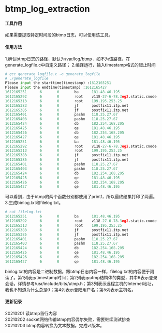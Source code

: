 # btmp_log_extraction
#### 工具作用
如果需要提取特定时间段的btmp日志，可以使用该工具。
#### 使用方法
1.确认btmp日志的路径，默认为/var/log/btmp，如不为该路径，在generate_logfile.c中自定义路径；
2.编译运行，输入timestamp格式的起止时间
```python
# gcc generate_logfile.c -o generate_logfile
# ./generate_logfile 
Please input the starttime(timestamp) :1612165251
Please input the endtime(timestamp) :1612165427
1612165251      6       0       ba      181.48.46.195
1612165292      6       0       root    v118-27-6-78.3eg2.static.cnode.io
1612165313      6       0       root    199.195.253.25
1612165383      6       0       jf      postfix11.itp.net
1612165385      6       0       jf      postfix11.itp.net
1612165401      6       0       pashm   118.25.27.67
1612165403      6       0       pashm   118.25.27.67
1612165424      6       0       db      182.254.168.205
1612165425      6       0       qe      181.48.46.195
1612165426      6       0       db      182.254.168.205
1612165427      6       0       qe      181.48.46.195
1612165251      6       0       ba      181.48.46.195
1612165292      6       0       root    v118-27-6-78.3eg2.static.cnode.io
1612165313      6       0       root    199.195.253.25
1612165383      6       0       jf      postfix11.itp.net
1612165385      6       0       jf      postfix11.itp.net
1612165401      6       0       pashm   118.25.27.67
1612165403      6       0       pashm   118.25.27.67
1612165424      6       0       db      182.254.168.205
1612165425      6       0       qe      181.48.46.195
1612165426      6       0       db      182.254.168.205
1612165427      6       0       qe      181.48.46.195
```
可以看到，由于btmp的两个函数分别都使用了printf，所以最终结果打印了两遍。
3.生成binlog.txt和filelog.txt。
```python
# cat filelog.txt 
1612165251      6       0       ba      181.48.46.195
1612165292      6       0       root    v118-27-6-78.3eg2.static.cnode.io
1612165313      6       0       root    199.195.253.25
1612165383      6       0       jf      postfix11.itp.net
1612165385      6       0       jf      postfix11.itp.net
1612165401      6       0       pashm   118.25.27.67
1612165403      6       0       pashm   118.25.27.67
1612165424      6       0       db      182.254.168.205
1612165425      6       0       qe      181.48.46.195
1612165426      6       0       db      182.254.168.205
1612165427      6       0       qe      181.48.46.195
```
binlog.txt的内容是二进制数据，跟btmp日志内容一样，filelog.txt的内容便于阅读了。第1列表示timestamp时间；第2列表示utmp结构体的类型，其中6表示登录会话，详情参考/usr/include/bits/utmp.h；第3列表示远程主机的Internet地址，我也不知道为什么总是0；第4列表示登陆用户名；第5列表示主机名。

#### 更新记录
20210201 读btmp首行内容<br>
20210202 socket网络传输btmp内容偶尔失败，需要继续测试排查 <br>
20210203 btmp内容转换为文本数据，完成v1版本。
